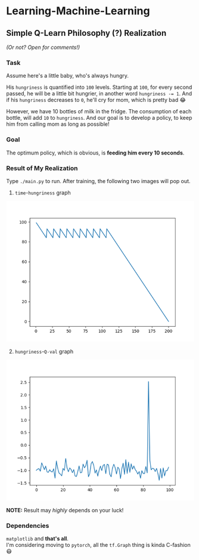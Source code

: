 # Learning-Machine-Learning



## Simple Q-Learn Philosophy (?) Realization

_(Or not? Open for comments!)_


### Task

Assume here's a little baby, who's always hungry.  

His `hungriness` is quantified into `100` levels.
Starting at `100`, for every second passed, he will be a little bit hungrier,
  in another word `hungriness -= 1`.
And if his `hungriness` decreases to `0`, he'll cry for mom,
  which is pretty bad :joy:  

However, we have 10 bottles of milk in the fridge.
The consumption of each bottle, will add `10` to `hungriness`.
And our goal is to develop a policy, to keep him from
  calling mom as long as possible!  


### Goal

The optimum policy, which is obvious, is **feeding him every 10 seconds**.  


### Result of My Realization

Type `./main.py` to run.
After training, the following two images will pop out.  

1. `time`-`hungriness` graph  

  ![time-hungriness-graph](./Figure_1.png)

2. `hungriness`-`Q-val` graph  

  ![hungriness-qval-graph](./Figure_1-1.png)

**NOTE:** Result may _highly_ depends on your luck!  


### Dependencies

`matplotlib` and **that's all**.  
I'm considering moving to `pytorch`,
all the `tf.Graph` thing is kinda C-fashion :mask:  
